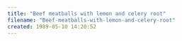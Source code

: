 ```yaml
---
title: "Beef meatballs with lemon and celery root"
filename: "Beef-meatballs-with-lemon-and-celery-root"
created: 1989-05-10 14:20:52
---
```


